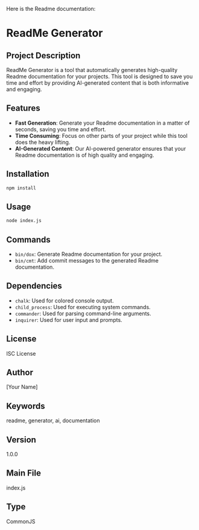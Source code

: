 Here is the Readme documentation:

# ReadMe Generator

## Project Description

ReadMe Generator is a tool that automatically generates high-quality Readme documentation for your projects. This tool is designed to save you time and effort by providing AI-generated content that is both informative and engaging.

## Features

* **Fast Generation**: Generate your Readme documentation in a matter of seconds, saving you time and effort.
* **Time Consuming**: Focus on other parts of your project while this tool does the heavy lifting.
* **AI-Generated Content**: Our AI-powered generator ensures that your Readme documentation is of high quality and engaging.

## Installation

```bash
npm install
```

## Usage

```bash
node index.js
```

## Commands

*   `bin/dox`: Generate Readme documentation for your project.
*   `bin/cmt`: Add commit messages to the generated Readme documentation.

## Dependencies

*   `chalk`: Used for colored console output.
*   `child_process`: Used for executing system commands.
*   `commander`: Used for parsing command-line arguments.
*   `inquirer`: Used for user input and prompts.

## License

ISC License

## Author

[Your Name]

## Keywords

readme, generator, ai, documentation

## Version

1.0.0

## Main File

index.js

## Type

CommonJS